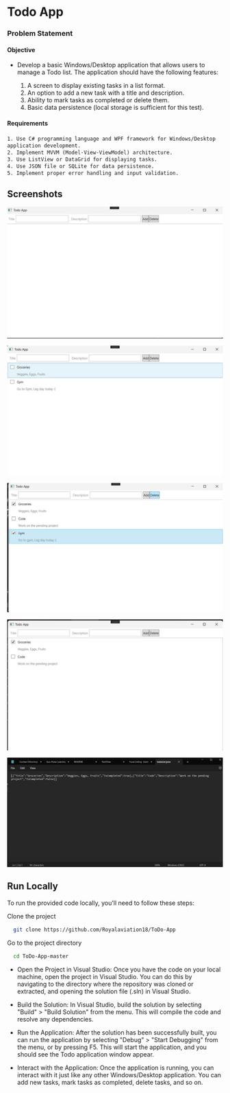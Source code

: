 
# Todo App

### Problem Statement
#### Objective

- Develop a basic Windows/Desktop application that allows users to manage a Todo list. The application should have the following features:

    1. A screen to display existing tasks in a list format.
    2. An option to add a new task with a title and description.
    3. Ability to mark tasks as completed or delete them.
    4. Basic data persistence (local storage is sufficient for this test).

#### Requirements
    1. Use C# programming language and WPF framework for Windows/Desktop application development.
    2. Implement MVVM (Model-View-ViewModel) architecture.
    3. Use ListView or DataGrid for displaying tasks.
    4. Use JSON file or SQLite for data persistence.
    5. Implement proper error handling and input validation.

 



## Screenshots

![Home Screen](https://github.com/Royalaviation18/ToDo-App/blob/master/appScreenShots/BlankHome.jpg)

![Add Items](https://github.com/Royalaviation18/ToDo-App/blob/master/appScreenShots/ListTodo.jpg)


![Select Item for deleting](https://github.com/Royalaviation18/ToDo-App/blob/master/appScreenShots/DeleteOne.jpg)


![Selected Item Deleted](https://github.com/Royalaviation18/ToDo-App/blob/master/appScreenShots/DeletedTwo.jpg)


![JSON for local storage](https://github.com/Royalaviation18/ToDo-App/blob/master/appScreenShots/Json.jpg)




## Run Locally

To run the provided code locally, you'll need to follow these steps:

Clone the project

```bash
  git clone https://github.com/Royalaviation18/ToDo-App
```

Go to the project directory

```bash
  cd ToDo-App-master
```

- Open the Project in Visual Studio: Once you have the code on your local machine, open the project in Visual Studio. You can do this by navigating to the directory where the repository was cloned or extracted, and opening the solution file (.sln) in Visual Studio.
- Build the Solution: In Visual Studio, build the solution by selecting "Build" > "Build Solution" from the menu. This will compile the code and resolve any dependencies.

- Run the Application: After the solution has been successfully built, you can run the application by selecting "Debug" > "Start Debugging" from the menu, or by pressing F5. This will start the application, and you should see the Todo application window appear.

- Interact with the Application: Once the application is running, you can interact with it just like any other Windows/Desktop application. You can add new tasks, mark tasks as completed, delete tasks, and so on.





